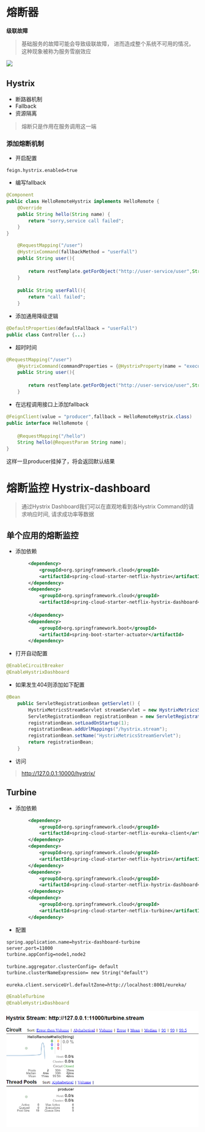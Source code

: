 # 熔断器

**级联故障**

>基础服务的故障可能会导致级联故障， 进而造成整个系统不可用的情况，这种现象被称为服务雪崩效应

![](http://favorites.ren/assets/images/2017/springcloud/hystrix-2.png)

## Hystrix

- 断路器机制
- Fallback
- 资源隔离

>熔断只是作用在服务调用这一端

### 添加熔断机制

- 开启配置

```properties
feign.hystrix.enabled=true
```

- 编写fallback

```java
@Component
public class HelloRemoteHystrix implements HelloRemote {
    @Override
    public String hello(String name) {
        return "sorry,service call failed";
    }
}
```

```java
    @RequestMapping("/user")
    @HystrixCommand(fallbackMethod = "userFall")
    public String user(){

        return restTemplate.getForObject("http://user-service/user",String.class);
    }

    public String userFall(){
        return "call failed";
    }
```

- 添加通用降级逻辑

```java
@DefaultProperties(defaultFallback = "userFall")
public class Controller {...}
```

- 超时时间

```java
@RequestMapping("/user")
    @HystrixCommand(commandProperties = {@HystrixProperty(name = "execution.isolation.thread.timeoutInMilliseconds",value = "5000")})
    public String user(){

        return restTemplate.getForObject("http://user-service/user",String.class);
    }
```

- 在远程调用接口上添加fallback

```java
@FeignClient(value = "producer",fallback = HelloRemoteHystrix.class)
public interface HelloRemote {

    @RequestMapping("/hello")
    String hello(@RequestParam String name);
}
```

这样一旦producer挂掉了，将会返回默认结果

# 熔断监控 Hystrix-dashboard

>通过Hystrix Dashboard我们可以在直观地看到各Hystrix Command的请求响应时间, 请求成功率等数据

## 单个应用的熔断监控

- 添加依赖

```xml
        <dependency>
            <groupId>org.springframework.cloud</groupId>
            <artifactId>spring-cloud-starter-netflix-hystrix</artifactId>
        </dependency>
        <dependency>
            <groupId>org.springframework.cloud</groupId>
            <artifactId>spring-cloud-starter-netflix-hystrix-dashboard</artifactId>

        </dependency>
        <dependency>
            <groupId>org.springframework.boot</groupId>
            <artifactId>spring-boot-starter-actuator</artifactId>
        </dependency>
```

- 打开自动配置

```java
@EnableCircuitBreaker
@EnableHystrixDashboard
```

- 如果发生404则添加如下配置

```java
@Bean
    public ServletRegistrationBean getServlet() {
        HystrixMetricsStreamServlet streamServlet = new HystrixMetricsStreamServlet();
        ServletRegistrationBean registrationBean = new ServletRegistrationBean(streamServlet);
        registrationBean.setLoadOnStartup(1);
        registrationBean.addUrlMappings("/hystrix.stream");
        registrationBean.setName("HystrixMetricsStreamServlet");
        return registrationBean;
    }
```

- 访问

>http://127.0.0.1:10000/hystrix/

## Turbine

- 添加依赖

```xml
        <dependency>
            <groupId>org.springframework.cloud</groupId>
            <artifactId>spring-cloud-starter-netflix-eureka-client</artifactId>
        </dependency>
        <dependency>
            <groupId>org.springframework.cloud</groupId>
            <artifactId>spring-cloud-starter-netflix-hystrix</artifactId>
        </dependency>
        <dependency>
            <groupId>org.springframework.cloud</groupId>
            <artifactId>spring-cloud-starter-netflix-hystrix-dashboard</artifactId>
        </dependency>
        <dependency>
            <groupId>org.springframework.cloud</groupId>
            <artifactId>spring-cloud-starter-netflix-turbine</artifactId>
        </dependency>
```

- 配置

```properties
spring.application.name=hystrix-dashboard-turbine
server.port=11000
turbine.appConfig=node1,node2

turbine.aggregator.clusterConfig= default
turbine.clusterNameExpression= new String("default")

eureka.client.serviceUrl.defaultZone=http://localhost:8001/eureka/
```

```java
@EnableTurbine
@EnableHystrixDashboard
```

![批注 2019-07-24 155313](/assets/批注%202019-07-24%20155313.png)